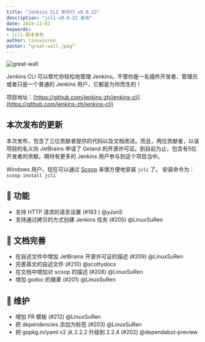 ```yaml
---
title: "Jenkins CLI 命令行 v0.0.22"
description: "jcli-v0.0.22 发布"
date: 2019-11-02
keywords:
- jcli 版本发布
author: linuxsuren
poster: “great-wall.jpeg”
---
```


![great-wall](great-wall.jpeg)

Jenkins CLI 可以帮忙你轻松地管理 Jenkins。不管你是一名插件开发者、管理员或者只是一个普通的 Jenkins 用户，它都是为你而生的！

项目地址：[https://github.com/jenkins-zh/jenkins-cli](https://github.com/jenkins-zh/jenkins-cli)

## 本次发布的更新

本次发布，包含了三位贡献者提供的代码以及文档改进。而且，两位贡献者，以该项目的名义向 JetBrains 申请了
Goland 的开源许可证。到目前为止，包含有5位开发者的贡献。期待有更多的 Jenkins 用户参与到这个项目当中。

Windows 用户，现在可以通过 [Scoop](https://scoop.sh/) 来很方便地安装 `jcli` 了。
安装命令为：`scoop install jcli`

## 🚀 功能

* 支持 HTTP 请求的语言设置 (#183 ) @yJunS
* 支持通过拷贝的方式创建 Jenkins 任务 (#205) @LinuxSuRen

## 📝 文档完善

* 在自述文件中增加 JetBrains 开源许可证的描述 (#209) @LinuxSuRen
* 完善英文的自述文件 (#210) @scottydocs
* 在文档中增加对 scoop 的描述 (#208) @LinuxSuRen
* 增加 godoc 的徽章 (#201) @LinuxSuRen

## 👻 维护

* 增加 PR 模板 (#212) @LinuxSuRen
* 把 dependencies 添加为标签 (#203) @LinuxSuRen
* 把 gopkg.in/yaml.v2 从 2.2.2 升级到 2.2.4 (#202) @dependabot-preview
